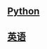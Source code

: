 ## [Python](https://github.com/ZBTGL/summary/tree/master/%23Contents/Python)
## [英语](https://github.com/ZBTGL/summary/tree/master/%23Contents/English)
